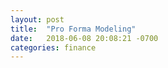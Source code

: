 ```yaml
---
layout: post
title:  "Pro Forma Modeling"
date:   2018-06-08 20:08:21 -0700
categories: finance
---
```

